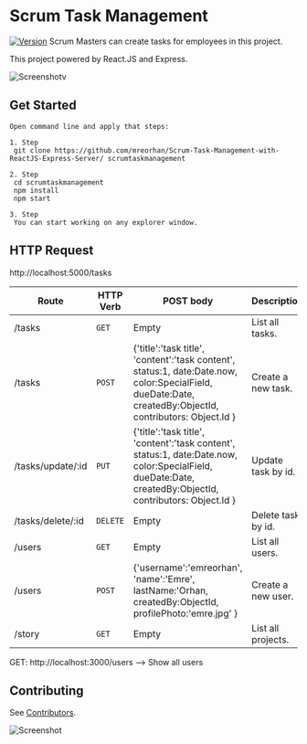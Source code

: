 # Scrum Task Management

[![Version][npm-image]][npm-url]  Scrum Masters can create tasks for employees in this project.

This project powered by React.JS and Express.

![Screenshotv](http://oi63.tinypic.com/29e5fnk.jpg)

Get Started
-----------

```
Open command line and apply that steps:

1. Step
 git clone https://github.com/mreorhan/Scrum-Task-Management-with-ReactJS-Express-Server/ scrumtaskmanagement

2. Step
 cd scrumtaskmanagement
 npm install
 npm start
 
3. Step
 You can start working on any explorer window.
```


HTTP Request
-----------
http://localhost:5000/tasks

| Route | HTTP Verb	 | POST body	 | Description	 |
| --- | --- | --- | --- |
| /tasks | `GET` | Empty | List all tasks. |
| /tasks | `POST` | {'title':'task title', 'content':'task content', status:1, date:Date.now, color:SpecialField, dueDate:Date, createdBy:ObjectId, contributors: Object.Id } | Create a new task. |
| /tasks/update/:id | `PUT` | {'title':'task title', 'content':'task content', status:1, date:Date.now, color:SpecialField, dueDate:Date, createdBy:ObjectId, contributors: Object.Id } | Update task by id. |
| /tasks/delete/:id | `DELETE` | Empty | Delete task by id. |
| /users | `GET` | Empty | List all users. |
| /users | `POST` | {'username':'emreorhan', 'name':'Emre', lastName:'Orhan, createdBy:ObjectId, profilePhoto:'emre.jpg' } | Create a new user. |
| /story | `GET` | Empty | List all projects. |

GET: http://localhost:3000/users   --> Show all users
  
  Contributing
------------

See [Contributors](CONTRIBUTORS.md).

[npm-image]: https://img.shields.io/npm/v/react-toastr.svg?style=flat-square
[npm-url]: https://www.npmjs.org/package/react-toastr

![Screenshot](https://lh3.googleusercontent.com/qd0MI1JKjOfd2Z9KDx3ZMsGrHPqma0J5oLfN9cn8XjOJ6EQXCMQVfko67YxvmnMLFZbBge0_m8ENHjpAeOKj=w1920-h917-rw)

